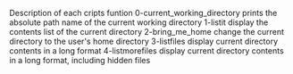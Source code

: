 Description of each cripts funtion
0-current_working_directory prints the absolute path name of the current working directory
1-listit display the contents list of the current directory
2-bring_me_home change the current directory to the user's home directory
3-listfiles display current directory contents in a long format
4-listmorefiles display current directory contents in a long format, including hidden files
